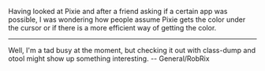 Having looked at Pixie and after a friend asking if a certain app was possible, I was wondering how people assume Pixie gets the color under the cursor or if there is a more efficient way of getting the color.

----

Well, I'm a tad busy at the moment, but checking it out with class-dump and otool might show up something interesting. -- General/RobRix